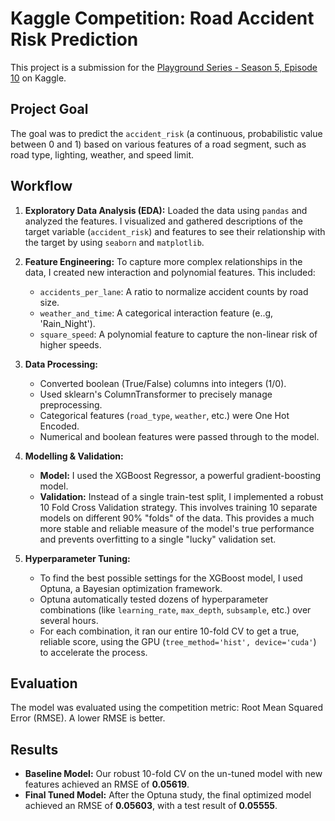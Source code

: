 # Kaggle Competition: Road Accident Risk Prediction

This project is a submission for the [Playground Series - Season 5, Episode 10](https://www.kaggle.com/competitions/playground-series-s5e10) on Kaggle.

## Project Goal
The goal was to predict the `accident_risk` (a continuous, probabilistic value between 0 and 1) based on various features of a road segment, such as road type, lighting, weather, and speed limit.

## Workflow

1.  **Exploratory Data Analysis (EDA):** Loaded the data using `pandas` and analyzed the features. I visualized and gathered descriptions of the target variable (`accident_risk`) and features to see their relationship with the target by using `seaborn` and `matplotlib`.

2.  **Feature Engineering:** To capture more complex relationships in the data, I created new interaction and polynomial features. This included:
    * `accidents_per_lane`: A ratio to normalize accident counts by road size.
    * `weather_and_time`: A categorical interaction feature (e..g, 'Rain\_Night').
    * `square_speed`: A polynomial feature to capture the non-linear risk of higher speeds.

3.  **Data Processing:**
    * Converted boolean (True/False) columns into integers (1/0).
    * Used sklearn's ColumnTransformer to precisely manage preprocessing.
    * Categorical features (`road_type`, `weather`, etc.) were One Hot Encoded.
    * Numerical and boolean features were passed through to the model.

4.  **Modelling & Validation:**
    * **Model:** I used the XGBoost Regressor, a powerful gradient-boosting model.
    * **Validation:** Instead of a single train-test split, I implemented a robust 10 Fold Cross Validation strategy. This involves training 10 separate models on different 90% "folds" of the data. This provides a much more stable and reliable measure of the model's true performance and prevents overfitting to a single "lucky" validation set.

5.  **Hyperparameter Tuning:**
    * To find the best possible settings for the XGBoost model, I used Optuna, a Bayesian optimization framework.
    * Optuna automatically tested dozens of hyperparameter combinations (like `learning_rate`, `max_depth`, `subsample`, etc.) over several hours.
    * For each combination, it ran our entire 10-fold CV to get a true, reliable score, using the GPU (`tree_method='hist', device='cuda'`) to accelerate the process.

## Evaluation
The model was evaluated using the competition metric: Root Mean Squared Error (RMSE). A lower RMSE is better.

## Results
* **Baseline Model:** Our robust 10-fold CV on the un-tuned model with new features achieved an RMSE of **0.05619**.
* **Final Tuned Model:** After the Optuna study, the final optimized model achieved an RMSE of **0.05603**, with a test result of **0.05555**.